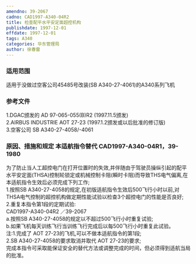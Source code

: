 ```yaml
---
amendno: 39-2067  
cadno: CAD1997-A340-04R2  
title: 检查配平水平安定面超控机构  
publishdate: 1997-12-01  
effdate: 1997-12-01  
tags: A340  
categories: 华东管理局  
author: 徐春雷  
---
```

  
### 适用范围  
适用于没做过空客公司45485号改装(SB A340-27-4061)的A340系列飞机  
  
<!--more-->  
### 参考文件  
1.DGAC颁发的 AD 97-065-055(B)R2 (1997.11.5颁发)  
2.AIRBUS INDUSTRIE AOT 27-23 (1997.1.2颁发或以后批准的修订版)  
    3.空客公司 SB A340-27-4058/-4061  
  
### 原因、措施和规定 本适航指令替代 CAD1997-A340-04R1，39-1980  
为了防止当人工超控电门在打开位置时的失效,并伴随由于驾驶员操纵引起的配平水平安定面(THSA)控制轮锁定或机械控制卡阻(瞬时卡阻)而导致THS电气偏离,在本适航指令生效后必须完成下列工作;  
    1.按照SB A340-27-4058的规定,在初版适航指令生效后500飞行小时以前,对THSA电气控制的超控机构做定期性能试验以检查3个超控电门的性能是否良好;  
    2.重复本指令第1段的定期试验:  
       CAD1997-A340-04R2   ／39-2067  
a.按照SB A340-27-4058的规定以不超过500飞行小时重复试验;  
b.如果飞机每天训练飞行当训练飞行完成后以每500飞行小时重复此试验。  
注:1.完成了 AOT 27-23的飞机,可以不做本适航指令的第1段;  
2.SB A340-27-4058的要求取消并取代 AOT 27-23的要求;  
    完成本指令可采取能保证安全的替代方法或调整完成的时间，但必须得到适航当局的批准。  

